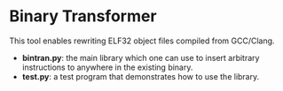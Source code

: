 Binary Transformer
==================

This tool enables rewriting ELF32 object files compiled from GCC/Clang.

* **bintran.py**: the main library which one can use to insert arbitrary instructions
to anywhere in the existing binary.
* **test.py**: a test program that demonstrates how to use the library.
